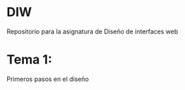 # DIW
Repositorio para la asignatura de Diseño de interfaces web

# Tema 1:
Primeros pasos en el diseño

